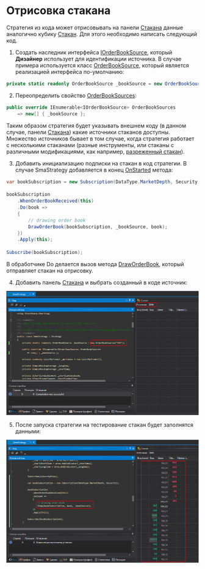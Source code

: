 # Отрисовка стакана

Стратегия из кода может отрисовывать на панели [Стакана](../../../user_interface/components/order_book.md) данные аналогично кубику [Стакан](../../using_visual_designer/elements/market_depths/order_book_panel.md). Для этого необходимо написать следующий код.

1. Создать наследник интерфейса [IOrderBookSource](xref:StockSharp.Algo.Strategies.IOrderBookSource), который **Дизайнер** использует для идентификации источника. В случае примера используется класс [OrderBookSource](xref:StockSharp.Algo.Strategies.OrderBookSource), который является реализацией интерфейса по-умолчанию:

```cs
private static readonly OrderBookSource _bookSource = new OrderBookSource("SMA");
```

2. Переопределить свойство [OrderBookSources](xref:StockSharp.Algo.Strategies.Strategy.OrderBookSources):

```cs
public override IEnumerable<IOrderBookSource> OrderBookSources
	=> new[] { _bookSource };
```

Таким образом стратегия будет указывать внешнем коду (в данном случае, панели [Стакана](../../../user_interface/components/order_book.md)) какие источники стаканов доступны. Множество источников бывает в том случае, когда стратегия работает с несколькими стаканами (разные инструменты, или стаканы с различными модификациями, как например, [разреженный стакан](../../using_visual_designer/elements/market_depths/sparse_order_book.md)).

3. Добавить инициализацию подписки на стакан в код стратегии. В случае SmaStrategy добавляется в конец [OnStarted](xref:StockSharp.Algo.Strategies.Strategy.OnStarted) метода:

```cs
var bookSubscription = new Subscription(DataType.MarketDepth, Security);
			
bookSubscription
	.WhenOrderBookReceived(this)
	.Do(book =>
	{
		// drawing order book
		DrawOrderBook(bookSubscription, _bookSource, book);
	})
	.Apply(this);
			
Subscribe(bookSubscription);
```

В обработчике Do делается вызов метода [DrawOrderBook](xref:StockSharp.Algo.Strategies.Strategy.DrawOrderBook(StockSharp.Algo.Subscription,StockSharp.Algo.Strategies.IOrderBookSource,StockSharp.Messages.IOrderBookMessage)), который отправляет стакан на отрисовку.

4. Добавить панель [Стакана](../../../user_interface/components/order_book.md) и выбрать созданный в коде источник:

  ![Designer_Source_Code_OrderBook_00](../../../../../images/designer_source_code_orderbook_00.png)

5. После запуска стратегии на тестирование стакан будет заполнятся данными:

  ![Designer_Source_Code_OrderBook_01](../../../../../images/designer_source_code_orderbook_01.png)
